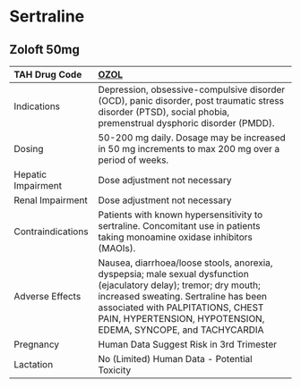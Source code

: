 # Sertraline

## Zoloft 50mg

| TAH Drug Code      | [OZOL](https://www.tahsda.org.tw/drugs/hissearch.php?drug_code=OZOL)                                                                                                                                                                                              |
|:-------------------|:------------------------------------------------------------------------------------------------------------------------------------------------------------------------------------------------------------------------------------------------------------------|
| Indications        | Depression, obsessive-compulsive disorder (OCD), panic disorder, post traumatic stress disorder (PTSD), social phobia, premenstrual dysphoric disorder (PMDD).                                                                                                    |
| Dosing             | 50-200 mg daily. Dosage may be increased in 50 mg increments to max 200 mg over a period of weeks.                                                                                                                                                                |
| Hepatic Impairment | Dose adjustment not necessary                                                                                                                                                                                                                                     |
| Renal Impairment   | Dose adjustment not necessary                                                                                                                                                                                                                                     |
| Contraindications  | Patients with known hypersensitivity to sertraline. Concomitant use in patients taking monoamine oxidase inhibitors (MAOIs).                                                                                                                                      |
| Adverse Effects    | Nausea, diarrhoea/loose stools, anorexia, dyspepsia; male sexual dysfunction (ejaculatory delay); tremor; dry mouth; increased sweating. Sertraline has been associated with PALPITATIONS, CHEST PAIN, HYPERTENSION, HYPOTENSION, EDEMA, SYNCOPE, and TACHYCARDIA |
| Pregnancy          | Human Data Suggest Risk in 3rd Trimester                                                                                                                                                                                                                          |
| Lactation          | No (Limited) Human Data - Potential Toxicity                                                                                                                                                                                                                      |

